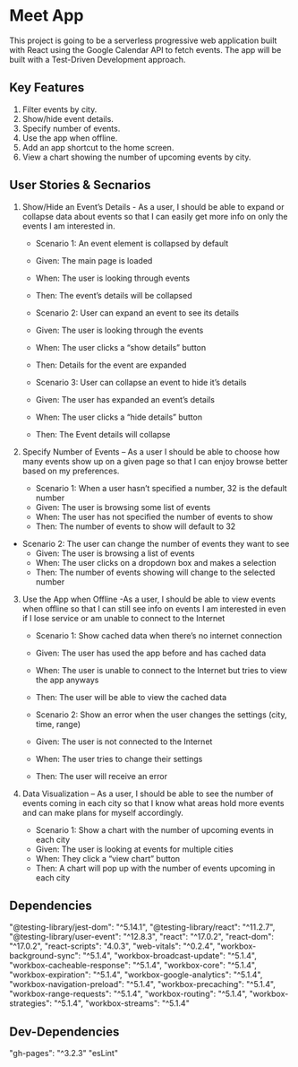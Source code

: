# Meet App

This project is going to be a serverless progressive web application built with React using the Google Calendar API to fetch events.  The app will be built with a Test-Driven Development approach.

## Key Features
1) Filter events by city.
2) Show/hide event details.
3) Specify number of events.
4) Use the app when offline.
5) Add an app shortcut to the home screen.
6) View a chart showing the number of upcoming events by city.


## User Stories & Secnarios

1.	Show/Hide an Event’s Details - As a user, I should be able to expand or collapse data about events so that I can easily get more info on only the events I am interested in.

    -	Scenario 1: An event element is collapsed by default
      -	Given: The main page is loaded
      -	When: The user is looking through events
      -	Then: The  event’s details will be collapsed

    -	Scenario 2: User can expand an event to see its details
      -	Given: The user is looking through the events
      -	When: The user clicks a “show details” button
      -	Then: Details for the event are expanded

    -	Scenario 3: User can collapse an event to hide it’s details
      -	Given: The user has expanded an event’s details
      -	When: The user clicks a “hide details” button
      -	Then: The Event details will collapse


2.	Specify Number of Events – As a user I should be able to choose how many events show up on a given page so that I can enjoy browse better based on my preferences.

    -	Scenario 1: When a user hasn’t specified a number, 32 is the default number
      -	Given: The user is browsing some list of events
      -	When: The user has not specified the number of events to show
      -	Then: The number of events to show will default to 32

  -	Scenario 2: The user can change the number of events they want to see
    -	Given: The user is browsing a list of events
    -	When: The user clicks on a dropdown box and makes a selection
    -	Then: The number of events showing will change to the selected number


3.	Use the App when Offline -As a user, I should be able to view events when offline so that I can still see info on events I am interested in even if I lose service or am unable to connect to the Internet

    -	Scenario 1: Show cached data when there’s no internet connection
      -	Given: The user has used the app before and has cached data
      -	When: The user is unable to connect to the Internet but tries to view the app anyways
      -	Then: The user will be able to view the cached data

    -	Scenario 2: Show an error when the user changes the settings (city, time, range)
      -	Given: The user is not connected to the Internet
      -	When: The user tries to change their settings
      -	Then: The user will receive an error


4.	Data Visualization – As a user, I should be able to see the number of events coming in each city so that I know what areas hold more events and can make plans for myself accordingly.

    -	Scenario 1: Show a chart with the number of upcoming events in each city
      -	Given: The user is looking at events for multiple cities
      -	When: They click a “view chart” button
      -	Then: A chart will pop up with the number of events upcoming in each city

## Dependencies

  "@testing-library/jest-dom": "^5.14.1",
  "@testing-library/react": "^11.2.7",
  "@testing-library/user-event": "^12.8.3",
  "react": "^17.0.2",
  "react-dom": "^17.0.2",
  "react-scripts": "4.0.3",
  "web-vitals": "^0.2.4",
  "workbox-background-sync": "^5.1.4",
  "workbox-broadcast-update": "^5.1.4",
  "workbox-cacheable-response": "^5.1.4",
  "workbox-core": "^5.1.4",
  "workbox-expiration": "^5.1.4",
  "workbox-google-analytics": "^5.1.4",
  "workbox-navigation-preload": "^5.1.4",
  "workbox-precaching": "^5.1.4",
  "workbox-range-requests": "^5.1.4",
  "workbox-routing": "^5.1.4",
  "workbox-strategies": "^5.1.4",
  "workbox-streams": "^5.1.4"

## Dev-Dependencies

  "gh-pages": "^3.2.3"
  "esLint"